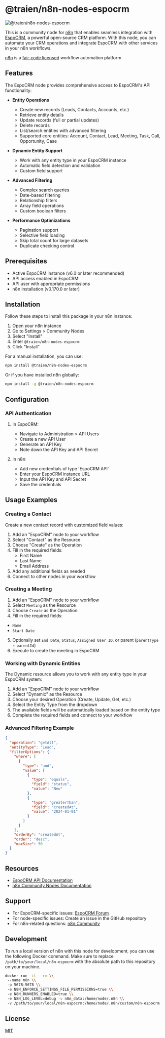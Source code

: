 # @traien/n8n-nodes-espocrm
![@traien/n8n-nodes-espocrm](https://user-images.githubusercontent.com/10284570/173569848-c624317f-42b1-45a6-ab09-f0ea3c247648.png)

This is a community node for [n8n](https://n8n.io/) that enables seamless integration with [EspoCRM](https://www.espocrm.com/), a powerful open-source CRM platform. With this node, you can automate your CRM operations and integrate EspoCRM with other services in your n8n workflows.

[n8n](https://n8n.io/) is a [fair-code licensed](https://docs.n8n.io/reference/license/) workflow automation platform.

## Features

The EspoCRM node provides comprehensive access to EspoCRM's API functionality:

- **Entity Operations**
  - Create new records (Leads, Contacts, Accounts, etc.)
  - Retrieve entity details
  - Update records (full or partial updates)
  - Delete records
  - List/search entities with advanced filtering
  - Supported core entities: Account, Contact, Lead, Meeting, Task, Call, Opportunity, Case

- **Dynamic Entity Support**
  - Work with any entity type in your EspoCRM instance
  - Automatic field detection and validation
  - Custom field support

- **Advanced Filtering**
  - Complex search queries
  - Date-based filtering
  - Relationship filters
  - Array field operations
  - Custom boolean filters

- **Performance Optimizations**
  - Pagination support
  - Selective field loading
  - Skip total count for large datasets
  - Duplicate checking control

## Prerequisites

- Active EspoCRM instance (v6.0 or later recommended)
- API access enabled in EspoCRM
- API user with appropriate permissions
- n8n installation (v0.170.0 or later)

## Installation

Follow these steps to install this package in your n8n instance:

1. Open your n8n instance
2. Go to Settings > Community Nodes
3. Select "Install"
4. Enter `@traien/n8n-nodes-espocrm`
5. Click "Install"

For a manual installation, you can use:

```bash
npm install @traien/n8n-nodes-espocrm
```

Or if you have installed n8n globally:

```bash
npm install -g @traien/n8n-nodes-espocrm
```

## Configuration

### API Authentication

1. In EspoCRM:
   - Navigate to Administration > API Users
   - Create a new API User
   - Generate an API Key
   - Note down the API Key and API Secret

2. In n8n:
   - Add new credentials of type 'EspoCRM API'
   - Enter your EspoCRM instance URL
   - Input the API Key and API Secret
   - Save the credentials

## Usage Examples

### Creating a Contact

Create a new contact record with customized field values:

1. Add an "EspoCRM" node to your workflow
2. Select "Contact" as the Resource
3. Choose "Create" as the Operation
4. Fill in the required fields:
   - First Name
   - Last Name
   - Email Address
5. Add any additional fields as needed
6. Connect to other nodes in your workflow

### Creating a Meeting

1. Add an "EspoCRM" node to your workflow
2. Select `Meeting` as the Resource
3. Choose `Create` as the Operation
4. Fill in the required fields:
  - `Name`
  - `Start Date`
5. Optionally set `End Date`, `Status`, `Assigned User ID`, or parent (`parentType` + `parentId`)
6. Execute to create the meeting in EspoCRM

### Working with Dynamic Entities

The Dynamic resource allows you to work with any entity type in your EspoCRM system:

1. Add an "EspoCRM" node to your workflow
2. Select "Dynamic" as the Resource
3. Choose your desired Operation (Create, Update, Get, etc.)
4. Select the Entity Type from the dropdown
5. The available fields will be automatically loaded based on the entity type
6. Complete the required fields and connect to your workflow

### Advanced Filtering Example

```json
{
  "operation": "getAll",
  "entityType": "Lead",
  "filterOptions": {
    "where": [
      {
        "type": "and",
        "value": [
          {
            "type": "equals",
            "field": "status",
            "value": "New"
          },
          {
            "type": "greaterThan",
            "field": "createdAt",
            "value": "2024-01-01"
          }
        ]
      }
    ],
    "orderBy": "createdAt",
    "order": "desc",
    "maxSize": 50
  }
}
```

## Resources

- [EspoCRM API Documentation](https://docs.espocrm.com/development/api/)
- [n8n Community Nodes Documentation](https://docs.n8n.io/integrations/community-nodes/)

## Support

- For EspoCRM-specific issues: [EspoCRM Forum](https://forum.espocrm.com/)
- For node-specific issues: Create an issue in the GitHub repository
- For n8n-related questions: [n8n Community](https://community.n8n.io/)

## Development

To run a local version of n8n with this node for development, you can use the following Docker command. Make sure to replace `/path/to/your/local/n8n-espocrm` with the absolute path to this repository on your machine.

```bash
docker run -it --rm \\
 --name n8n \\
 -p 5678:5678 \\
 -e N8N_ENFORCE_SETTINGS_FILE_PERMISSIONS=true \\
 -e N8N_RUNNERS_ENABLED=true \\
 -e N8N_LOG_LEVEL=debug -v n8n_data:/home/node/.n8n \\
 -v /path/to/your/local/n8n-espocrm:/home/node/.n8n/custom/n8n-espocrm
```

## License

[MIT](LICENSE.md)
